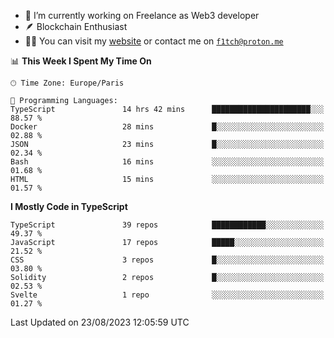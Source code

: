- 🔭 I’m currently working on Freelance as Web3 developer
- 🪶 Blockchain Enthusiast
- 👨‍💻 You can visit my [website](https://f1tch.xyz) or contact me on [`f1tch@proton.me`](mailto:f1tch@proton.me)

<!--START_SECTION:waka-->
📊 **This Week I Spent My Time On** 

```text
🕑︎ Time Zone: Europe/Paris

💬 Programming Languages: 
TypeScript               14 hrs 42 mins      ██████████████████████░░░   88.57 % 
Docker                   28 mins             █░░░░░░░░░░░░░░░░░░░░░░░░   02.88 % 
JSON                     23 mins             █░░░░░░░░░░░░░░░░░░░░░░░░   02.34 % 
Bash                     16 mins             ░░░░░░░░░░░░░░░░░░░░░░░░░   01.68 % 
HTML                     15 mins             ░░░░░░░░░░░░░░░░░░░░░░░░░   01.57 % 
```

**I Mostly Code in TypeScript** 

```text
TypeScript               39 repos            ████████████░░░░░░░░░░░░░   49.37 % 
JavaScript               17 repos            █████░░░░░░░░░░░░░░░░░░░░   21.52 % 
CSS                      3 repos             █░░░░░░░░░░░░░░░░░░░░░░░░   03.80 % 
Solidity                 2 repos             █░░░░░░░░░░░░░░░░░░░░░░░░   02.53 % 
Svelte                   1 repo              ░░░░░░░░░░░░░░░░░░░░░░░░░   01.27 % 
```




 Last Updated on 23/08/2023 12:05:59 UTC
<!--END_SECTION:waka-->

